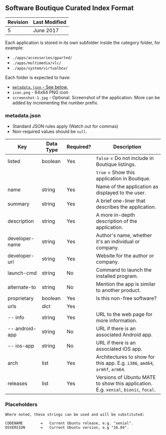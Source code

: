 
## Software Boutique Curated Index Format

| Revision  | Last Modified |
| --------- | ------------- |
| 5         | June 2017     |

Each application is stored in its own subfolder inside the category folder, for
example:

* `./apps/accessories/gparted/`
* `./apps/multimedia/vlc/`
* `./apps/system/virtualbox/`

Each folder is expected to have:

* [`metadata.json` - See below.](#metadata.json)
* `icon.png` - 64x64 PNG icon
* `screenshot-1.jpg` - Optional. Screenshot of the application. More can be added by incrementing the number prefix.


### metadata.json

* Standard JSON rules apply (Watch out for commas)
* Non-required values should be `null`.

| Key           | Data Type | Required? | Description                          |
| ------------- | --------- | --------- | ------------------------------------ |
| listed        | boolean   | Yes       | `false` = Do not include in Boutique listings.
|               |           |           | `true` = Show this application in Boutique.
| name          | string    | Yes       | Name of the application as displayed to the user.
| summary       | string    | Yes       | A brief one-liner that describes the application.
| description   | string    | Yes       | A more in-depth description of the application.
| developer-name| string    | Yes       | Author's name, whether it's an individual or company.
| developer-url | string    | Yes       | Website for the author or company.
| launch-cmd    | string    | No        | Command to launch the installed program.
| alternate-to  | string    | No        | Mention the app is similar to another product.
| proprietary   | boolean   | Yes       | Is this non-free software?
| urls          | dict      | Yes
| -- info       | string    | Yes       | URL to the web page for more information.
| -- android-app| string    | No        | URL if there is an associated Android app.
| -- ios-app    | string    | No        | URL if there is an associated iOS app.
| arch          | list      | Yes       | Architectures to show for this app. E.g. `i386`, `amd64`, `armhf`, `arm64`.
| releases      | list      | Yes       | Versions of Ubuntu MATE to show this application. E.g. `xenial`, `bionic`, `focal`.


### Placeholders

    Where noted, these strings can be used and will be substituted:

    CODENAME        =   Current Ubuntu release, e.g. "xenial".
    OSVERSION       =   Current Ubuntu version, e.g "16.04".

